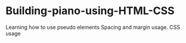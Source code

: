 # Building-piano-using-HTML-CSS
Learning how to use pseudo elements
Spacing and margin usage.
CSS usage
